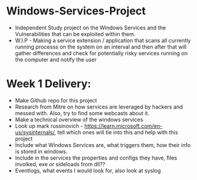 # Windows-Services-Project
- Independent Study project on the Windows Services and the Vulnerabilities that can be exploited within them.
- W.I.P - Making a service extension / application that scans all currently running processs on the system on an interval and then after that will gather differences and check for potentially risky services running on the computer and notify the user
# Week 1 Delivery:
- Make Github repo for this project
- Research from Mitre on how services are leveraged by hackers and messed with. Also, try to find some webcasts about it.
- Make a technical overview of the windows services
- Look up mark russinovich  - https://learn.microsoft.com/en-us/sysinternals/, tell which ones will tie into this and help with this project
- Include what Windows Services are, what triggers them, how their info is stored in windows.
- Include in the services the properties and configs they have, files involked, exe or sideloads from dll?? 
- Eventlogs, what events I would look for, also look at syslog
